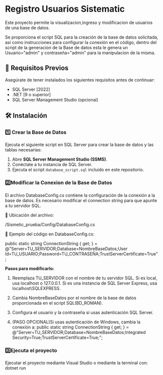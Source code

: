 
# Registro Usuarios Sistematic

Este proyecto permite la visualizacion,ingreso y modificacion de usuarios de una base de datos.

 Se proporciona el script SQL para la creación de la base de datos solicitada, así como instrucciones para configurar la conexión en el código, dentro del script de la generacion de la Base de datos esta le genera un Usuario="admin" y contraseña="admin" para la manipulacion de la misma.

## 🚀 Requisitos Previos

Asegúrate de tener instalados los siguientes requisitos antes de continuar:

- SQL Server [2022]
- .NET [9 o superior]
- SQL Server Management Studio (opcional)

## 🛠️ Instalación

### 1️⃣ **Crear la Base de Datos**
Ejecuta el siguiente script en SQL Server para crear la base de datos y las tablas necesarias:

1. Abre **SQL Server Management Studio (SSMS)**.
2. Conéctate a tu instancia de SQL Server.
3. Ejecuta el script `database_script.sql` incluido en este repositorio.

### 2️⃣**Modificar la Conexion de la Base de Datos**
El archivo DatabaseConfig.cs contiene la configuración de la conexión a la base de datos.
Es necesario modificar el connection string para que apunte a tu servidor SQL.

📍 Ubicación del archivo:

/Sismetic_prueba/Config/DatabaseConfig.cs

📍 Ejemplo del código en DatabaseConfig.cs:

public static string ConnectionString { get; } = @"Server=TU_SERVIDOR;Database=NombreBaseDatos;User Id=TU_USUARIO;Password=TU_CONTRASEÑA;TrustServerCertificate=True";

**Pasos para modificarlo:**

1. Reemplaza TU_SERVIDOR con el nombre de tu servidor SQL.
Si es local, usa localhost o 127.0.0.1.
Si es una instancia de SQL Server Express, usa localhost\SQLEXPRESS.

2. Cambia NombreBaseDatos por el nombre de la base de datos proporcionada en el script SQL(BD_ROMAN).

3. Configura el usuario y la contraseña si usas autenticación SQL Server.

4. (PASO OPCIONAL)Si usas autenticación de Windows, cambia la conexión a: public static string ConnectionString { get; } = @"Server=TU_SERVIDOR;Database=NombreBaseDatos;Integrated Security=True;TrustServerCertificate=True;";

### 3️⃣**Ejecuta el proyecto**
Ejecutar el proyecto mediante Visual Studio o mediante la terminal con: dotnet run







